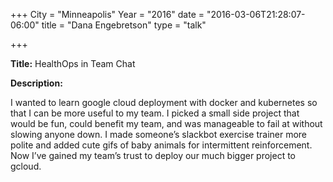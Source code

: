 +++
City = "Minneapolis"
Year = "2016"
date = "2016-03-06T21:28:07-06:00"
title = "Dana Engebretson"
type = "talk"

+++

<div class="span-15  ">
  <div class="span-15  last ">
  <p><strong>Title:</strong>
  HealthOps in Team Chat
</p>

<p><strong>Description:</strong></p>

<p>
I wanted to learn google cloud deployment with docker and kubernetes so that I can be more useful to my team. I picked a small side project that would be fun, could benefit my team, and was manageable to fail at without slowing anyone down. I made someone’s slackbot exercise trainer more polite and added cute gifs of baby animals for intermittent reinforcement. Now I’ve gained my team’s trust to deploy our much bigger project to gcloud.
</p>



  </div>
</div>
